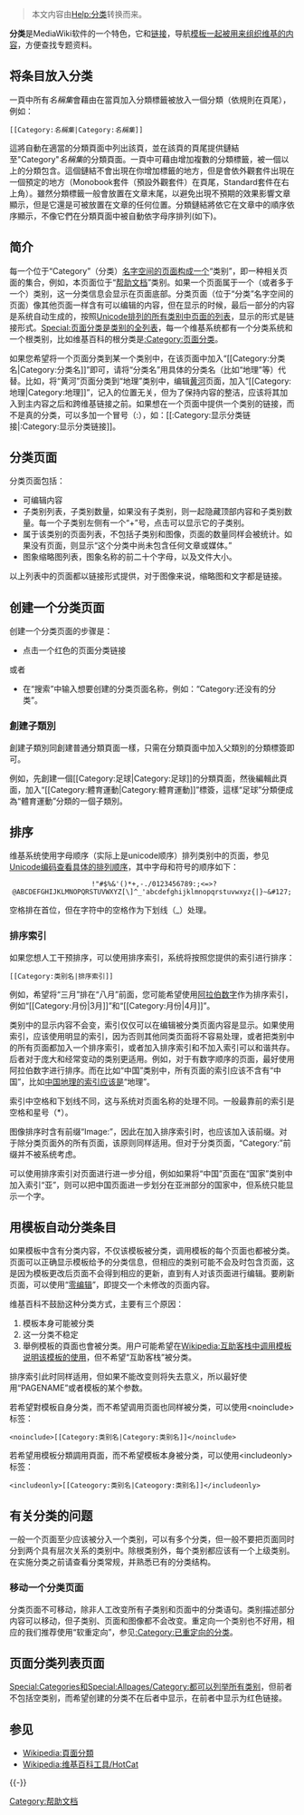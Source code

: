 > 本文内容由[Help:分类](https://zh.wikipedia.org/wiki/Help:分类)转换而来。


**分类**是MediaWiki软件的一个特色，它和[链接](https://zh.wikipedia.org/wiki/帮助:链接 "wikilink")，导航[模板一起被用来组织维基的内容](https://zh.wikipedia.org/wiki/帮助:模板 "wikilink")，方便查找专题资料。

## 将条目放入分类

一頁中所有*名稱集*會藉由在當頁加入分類標籤被放入一個分類（依規則在頁尾），例如：

`[[Category:`*`名稱集`*`|`</nowiki>`Category:`*`名稱集`*`]]`

這將自動在適當的分類頁面中列出該頁，並在該頁的頁尾提供鏈結至"Category"*名稱集*的分類頁面。一頁中可藉由增加複數的分類標籤，被一個以上的分類包含。這個鏈結不會出現在你增加標籤的地方，但是會依外觀套件出現在一個預定的地方（Monobook套件（預設外觀套件）在頁尾，Standard套件在右上角）。雖然分類標籤一般會放置在文章末尾，以避免出現不預期的效果影響文章顯示，但是它還是可被放置在文章的任何位置。分類鏈結將依它在文章中的順序依序顯示，不像它們在分類頁面中被自動依字母序排列(如下)。

## 简介

每一个位于“Category”（分类）[名字空间的页面构成一个](https://zh.wikipedia.org/wiki/Wikipedia:名字空间 "wikilink")“类别”，即一种相关页面的集合，例如，本页面位于“[帮助文档](https://zh.wikipedia.org/wiki/Category:帮助文档 "wikilink")”类别。如果一个页面属于一个（或者多于一个）类别，这一分类信息会显示在页面底部。分类页面（位于“分类”名字空间的页面）像其他页面一样含有可以编辑的内容，但在显示的时候，最后一部分的内容是系统自动生成的，按照[Unicode排列的所有类别中页面的列表](https://zh.wikipedia.org/wiki/Unicode "wikilink")，显示的形式是链接形式。[Special:页面分类是类别的全列表](https://zh.wikipedia.org/wiki/Special:Categories "wikilink")，每一个维基系统都有一个分类系统和一个根类别，比如维基百科的根分类是[:Category:页面分类](https://zh.wikipedia.org/wiki/Category:页面分类 "wikilink")。

如果您希望将一个页面分类到某一个类别中，在该页面中加入“\[\[Category:分类名|</nowiki>Category:分类名\]\]”即可，请将“分类名”用具体的分类名（比如“地理”等）代替。比如，将“黄河”页面分类到“地理”类别中，编辑[黄河](../Page/黄河.md "wikilink")页面，加入“\[\[Category:地理|</nowiki>Category:地理\]\]”，记入的位置无关，但为了保持内容的整洁，应该将其加入到主内容之后和跨维基链接之前。如果想在一个页面中提供一个类别的链接，而不是真的分类，可以多加一个冒号（:），如：\[\[:Category:显示分类链接|</nowiki>:Category:显示分类链接\]\]。

## 分类页面

分类页面包括：

  - 可编辑内容
  - 子类别列表，子类别数量，如果没有子类别，则一起隐藏顶部内容和子类别数量。每一个子类别左侧有一个“+”号，点击可以显示它的子类别。
  - 属于该类别的页面列表，不包括子类别和图像，页面的数量同样会被统计。如果没有页面，则显示“这个分类中尚未包含任何文章或媒体。”
  - 图象缩略图列表，图象名称的前二十个字母，以及文件大小。

以上列表中的页面都以链接形式提供，对于图像来说，缩略图和文字都是链接。

## 创建一个分类页面

创建一个分类页面的步骤是：

  - 点击一个红色的页面分类链接

或者

  - 在“搜索”中输入想要创建的分类页面名称，例如：“Category:还没有的分类”。

### 創建子類別

創建子類別同創建普通分類頁面一樣，只需在分類頁面中加入父類別的分類標簽即可。

例如，先創建一個\[\[Category:足球|Category:足球\]\]的分類頁面，然後編輯此頁面，加入“\[\[Category:體育運動|Category:體育運動\]\]”標簽，這樣“足球”分類便成為“體育運動”分類的一個子類別。

## 排序

维基系统使用字母顺序（实际上是unicode顺序）排列类别中的页面，参见[Unicode编码查看具体的排列顺序](https://zh.wikipedia.org/wiki/Unicode "wikilink")，其中字母和符号的顺序如下：

<div align="center">

```
 !"#$%&'()*+,-./0123456789:;<=>?@ABCDEFGHIJKLMNOPQRSTUVWXYZ[\]^_'abcdefghijklmnopqrstuvwxyz{|}~&#127;
```

</div>

空格排在首位，但在字符中的空格作为下划线（_）处理。

### 排序索引

如果您想人工干预排序，可以使用排序索引，系统将按照您提供的索引进行排序：

`[[Category:类别名|排序索引]]`

例如，希望将“三月”排在“八月”前面，您可能希望使用[阿拉伯数字](../Page/阿拉伯数字.md "wikilink")作为排序索引，例如“\[\[Category:月份|3月\]\]”和“\[\[Category:月份|4月\]\]”。

类别中的显示内容不会变，索引仅仅可以在编辑被分类页面内容是显示。如果使用索引，应该使用明显的索引，因为否则其他同类页面将不容易处理，或者把类别中的所有页面都加入一个排序索引，或者加入排序索引和不加入索引可以和谐共存。后者对于庞大和经常变动的类别更适用。例如，对于有数字顺序的页面，最好使用阿拉伯数字进行排序。而在比如“中国”类别中，所有页面的索引应该不含有“中国”，比如[中国地理的索引应该是](https://zh.wikipedia.org/wiki/中国地理 "wikilink")“地理”。

索引中空格和下划线不同，这与系统对页面名称的处理不同。一般最靠前的索引是空格和星号（\*）。

图像排序时含有前缀“Image:”，因此在加入排序索引时，也应该加入该前缀。对于除分类页面外的所有页面，该原则同样适用。但对于分类页面，“Category:”前缀并不被系统考虑。

可以使用排序索引对页面进行进一步分组，例如如果将“中国”页面在“国家”类别中加入索引“亚”，则可以把中国页面进一步划分在亚洲部分的国家中，但系统只能显示一个字。

## 用模板自动分类条目

如果模板中含有分类内容，不仅该模板被分类，调用模板的每个页面也都被分类。页面可以正确显示模板给予的分类信息，但相应的类别可能不会及时包含页面，这是因为模板更改后页面不会得到相应的更新，直到有人对该页面进行编辑。要刷新页面，可以使用“[零编辑](https://zh.wikipedia.org/wiki/WP:NULL "wikilink")”，即提交一个未修改的页面内容。

维基百科不鼓励这种分类方式，主要有三个原因：

1.  模板本身可能被分类
2.  这一分类不稳定
3.  舉例模板的頁面也會被分类。用户可能希望在[Wikipedia:互助客栈中调用模板说明该模板的使用](https://zh.wikipedia.org/wiki/Wikipedia:互助客栈 "wikilink")，但不希望“互助客栈”被分类。

排序索引此时同样适用，但如果不能改变则将失去意义，所以最好使用“PAGENAME”或者模板的某个参数。

若希望對模板自身分类，而不希望调用页面也同样被分类，可以使用\<noinclude\>标签：

    <noinclude>[[Category:类别名|Category:类别名]]</noinclude>

若希望用模板分類調用頁面，而不希望模板本身被分类，可以使用\<includeonly\>标签：

    <includeonly>[[Cateogory:类别名|Cateogory:类别名]]</includeonly>

## 有关分类的问题

一般一个页面至少应该被分入一个类别，可以有多个分类，但一般不要把页面同时分到两个具有层次关系的类别中。除根类别外，每个类别都应该有一个上级类别。在实施分类之前请查看分类常规，并熟悉已有的分类结构。

### 移动一个分类页面

分类页面不可移动，除非人工改变所有子类别和页面中的分类语句。类别描述部分内容可以移动，但子类别、页面和图像都不会改变。重定向一个类别也不好用，相应的我们推荐使用“软重定向”，参见[:Category:已重定向的分类](https://zh.wikipedia.org/wiki/Category:已重定向的分类 "wikilink")。

## 页面分类列表页面

[Special:Categories和](https://zh.wikipedia.org/wiki/Special:Categories "wikilink")[Special:Allpages/Category:都可以列举所有类别](https://zh.wikipedia.org/wiki/Special:Allpages/Category: "wikilink")，但前者不包括空类别，而希望创建的分类不在后者中显示，在前者中显示为红色链接。

## 参见

  - [Wikipedia:頁面分類](https://zh.wikipedia.org/wiki/Wikipedia:頁面分類 "wikilink")
  - [Wikipedia:维基百科工具/HotCat](https://zh.wikipedia.org/wiki/Wikipedia:维基百科工具/HotCat "wikilink")

{{-}}

[Category:帮助文档](https://zh.wikipedia.org/wiki/Category:帮助文档 "wikilink")